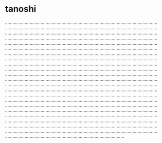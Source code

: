 # tanoshi
.........................................................................................................................................................................................................................................................................................................................................................................................................................................................................................................................................................................................................................................................................................................................................................................................................................................................................................................................................................................................................................................................................................................................................................................................................................................................................................................................................................................................................................................................................................................................................................................................................................................................................................................................................................................................................................................................................................................................................................................................................................................................................................................................................................................................................................................................................................................................................................................................................................................................................................................................................................................................................................................................................................................................................................................................................................................................................................................................................